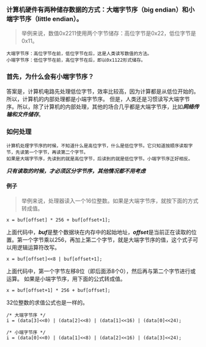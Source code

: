 ###  计算机硬件有两种储存数据的方式：大端字节序（big endian）和小端字节序（little endian）。
> 举例来说，数值0x2211使用两个字节储存：高位字节是0x22，低位字节是0x11。

```
大端字节序：高位字节在前，低位字节在后，这是人类读写数值的方法。
小端字节序：低位字节在前，高位字节在后，即以0x1122形式储存。
```

### 首先，为什么会有小端字节序？

答案是，计算机电路先处理低位字节，效率比较高，因为计算都是从低位开始的。所以，计算机的内部处理都是小端字节序。
但是，人类还是习惯读写大端字节序。所以，除了计算机的内部处理，其他的场合几乎都是大端字节序，比如***网络传输和文件储存***。

###  如何处理

```
计算机处理字节序的时候，不知道什么是高位字节，什么是低位字节。它只知道按顺序读取字节，先读第一个字节，再读第二个字节。
如果是大端字节序，先读到的就是高位字节，后读到的就是低位字节。小端字节序正好相反。

```

***只有读取的时候，才必须区分字节序，其他情况都不用考虑***


#### 例子

> 举例来说，处理器读入一个16位整数。如果是大端字节序，就按下面的方式转成值。

```
x = buf[offset] * 256 + buf[offset+1];
```

上面代码中，***buf***是整个数据块在内存中的起始地址，***offset***是当前正在读取的位置。第一个字节乘以256，再加上第二个字节，就是大端字节序的值，这个式子可以用逻辑运算符改写。

```
x = buf[offset]<<8 | buf[offset+1];
```

上面代码中，第一个字节左移8位（即后面添8个0），然后再与第二个字节进行或运算。
如果是小端字节序，用下面的公式转成值。

```
x = buf[offset+1] * 256 + buf[offset];
```

32位整数的求值公式也是一样的。

```
/* 大端字节序 */
i = (data[3]<<0) | (data[2]<<8) | (data[1]<<16) | (data[0]<<24);

/* 小端字节序 */
i = (data[0]<<0) | (data[1]<<8) | (data[2]<<16) | (data[3]<<24);
```
